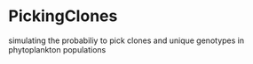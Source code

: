 # PickingClones
simulating the probabiliy to pick clones and unique genotypes in phytoplankton populations
